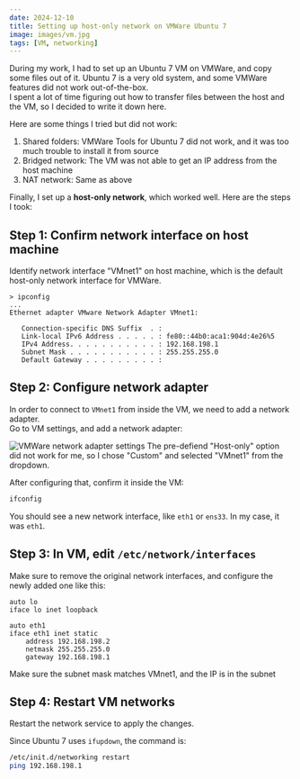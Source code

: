 ```yaml
---
date: 2024-12-10
title: Setting up host-only network on VMWare Ubuntu 7
image: images/vm.jpg
tags: [VM, networking]
---
```


During my work, I had to set up an Ubuntu 7 VM on VMWare, and copy some files out of it. Ubuntu 7 is a very old system, and some VMWare features did not work out-of-the-box. \
I spent a lot of time figuring out how to transfer files between the host and the VM, so I decided to write it down here.

Here are some things I tried but did not work:
1. Shared folders: VMWare Tools for Ubuntu 7 did not work, and it was too much trouble to install it from source
2. Bridged network: The VM was not able to get an IP address from the host machine
3. NAT network: Same as above

Finally, I set up a **host-only network**, which worked well. Here are the steps I took:


## Step 1: Confirm network interface on host machine

Identify network interface "VMnet1" on host machine, which is the default host-only network interface for VMWare.

```
> ipconfig
...
Ethernet adapter VMware Network Adapter VMnet1:

   Connection-specific DNS Suffix  . :
   Link-local IPv6 Address . . . . . : fe80::44b0:aca1:904d:4e26%5
   IPv4 Address. . . . . . . . . . . : 192.168.198.1
   Subnet Mask . . . . . . . . . . . : 255.255.255.0
   Default Gateway . . . . . . . . . :
```

## Step 2: Configure network adapter

In order to connect to `VMnet1` from inside the VM, we need to add a network adapter. \
Go to VM settings, and add a network adapter:

![VMWare network adapter settings](/settings.png)
The pre-defiend "Host-only" option did not work for me, so I chose "Custom" and selected "VMnet1" from the dropdown.

After configuring that, confirm it inside the VM:
```bash
ifconfig
```
You should see a new network interface, like `eth1` or `ens33`. In my case, it was `eth1`.

## Step 3: In VM, edit `/etc/network/interfaces`
Make sure to remove the original network interfaces, and configure the newly added one like this:
```
auto lo
iface lo inet loopback

auto eth1
iface eth1 inet static
    address 192.168.198.2
    netmask 255.255.255.0
    gateway 192.168.198.1
```
Make sure the subnet mask matches VMnet1, and the IP is in the subnet

## Step 4: Restart VM networks

Restart the network service to apply the changes.

Since Ubuntu 7 uses `ifupdown`, the command is:

```bash
/etc/init.d/networking restart
ping 192.168.198.1
```


